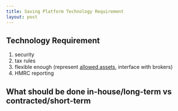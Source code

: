 ```yaml
---
title: Saving Platform Technology Requirement
layout: post
---
```


## Technology Requirement

1. security
2. tax rules
3. flexible enough (represent [allowed assets](https://www.gov.uk/guidance/stocks-and-shares-investments-for-isa-managers), interface with brokers)
4. HMRC reporting

## What should be done in-house/long-term vs contracted/short-term
